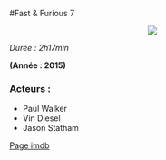 #Fast & Furious 7

<p align="center">
<img src="https://cinerama7art.files.wordpress.com/2015/04/affiche-fast-furious-71.jpg">
</p>

*Durée : 2h17min*

**(Année : 2015)**

### Acteurs :

* Paul Walker
* Vin Diesel
* Jason Statham

[Page imdb](http://www.imdb.com/title/tt2820852/?ref_=fn_al_tt_1)
